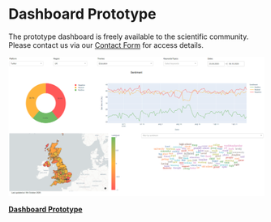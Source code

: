 # Dashboard Prototype

The prototype dashboard is freely available to the scientific community. Please contact us via our [Contact Form](/contact) for access details.

![Dashboard prototype](/images/screenshot.PNG "Dashboard prototype")

**[Dashboard Prototype](https://dashboard.covidtracker.cloud)**

